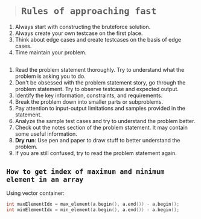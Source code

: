 > # **```Rules of approaching fast```**

1. Always start with constructing the bruteforce solution.
2. Always create your own testcase on the first place.
3. Think about edge cases and create testcases on the basis of edge cases. 
4. Time maintain your problem.

## 

1. Read the problem statement thoroughly. Try to understand what the problem is asking you to do.
2. Don't be obsessed with the problem statement story, go through the problem statement. Try to observe testcase and expected output.
3. Identify the key information, constraints, and requirements.
4. Break the problem down into smaller parts or subproblems.
5. Pay attention to input-output limitations and samples provided in the statement.
6. Analyze the sample test cases and try to understand the problem better.
7. Check out the notes section of the problem statement. It may contain some useful information.
8. **Dry run**: Use pen and paper to draw stuff to better understand the problem.
9. If you are still confused, try to read the problem statement again.

## **```How to get index of maximum and minimum element in an array```** 

Using vector container: 
```cpp
int maxElementIdx = max_element(a.begin(), a.end()) - a.begin();
int minElementIdx = min_element(a.begin(), a.end()) - a.begin();
```
